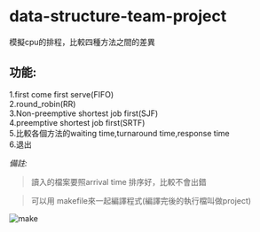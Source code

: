 # data-structure-team-project

模擬cpu的排程，比較四種方法之間的差異

## 功能:

1.first come first serve(FIFO)  
2.round_robin(RR)  
3.Non-preemptive shortest job first(SJF)  
4.preemptive shortest job first(SRTF)  
5.比較各個方法的waiting time,turnaround time,response time  
6.退出  


*備註:*

>讀入的檔案要照arrival time 排序好，比較不會出錯

>可以用 makefile來一起編譯程式(編譯完後的執行檔叫做project)    

![make](https://user-images.githubusercontent.com/96734532/147489573-a8cb9340-9cf0-4590-bda4-2b88a1e03693.PNG)
